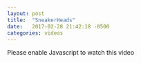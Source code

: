 ```yaml
---
layout: post
title:  "SneakerHeads"
date:   2017-02-28 21:42:18 -0500
categories: videos
---
```


<script class="cmplx-embed" src="//player.complex.com/tv/iframe?adSetCode=3f3b9e47c2954e21bdfb5618c47a61ea&autoplay=true&cId=s0NG14OTE6FYzA33yBEAIUnZjehvQiBy&divId=ooyalaplayeriHcXrrgSu0GIssF0Py1I1Oh2&kw=&pId=556f8260656c47a4ab49bf6f2dde85f3&position=bottomLeft&site=complex&kw="></script><noscript><div>Please enable Javascript to watch this video</div></noscript>

